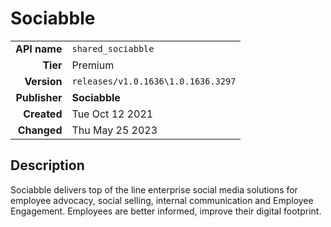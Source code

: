 # Sociabble
| | |
|-:|-|
|**API name**|`shared_sociabble`|
|**Tier**|Premium|
|**Version**|`releases/v1.0.1636\1.0.1636.3297`|
|**Publisher**|**Sociabble**|
|**Created**|Tue Oct 12 2021|
|**Changed**|Thu May 25 2023|

## Description
Sociabble delivers top of the line enterprise social media solutions for employee advocacy, social selling, internal communication and Employee Engagement. Employees are better informed, improve their digital footprint.
